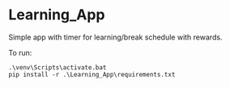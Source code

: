 # Learning_App
Simple app with timer for learning/break schedule with rewards.

To run:
```
.\venv\Scripts\activate.bat
pip install -r .\Learning_App\requirements.txt
```